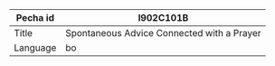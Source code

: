 |Pecha id | I902C101B
| --- | --- 
|Title | Spontaneous Advice Connected with a Prayer 
|Language | bo